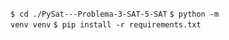 <code>$ cd ./PySat---Problema-3-SAT-5-SAT</code>
<code>$ python -m venv venv</code>
<code>$ pip install -r requirements.txt</code>
